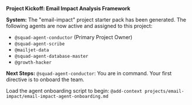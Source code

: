 **Project Kickoff: Email Impact Analysis Framework**

**System:** The "email-impact" project starter pack has been generated. The following agents are now active and assigned to this project:
- `@squad-agent-conductor` (Primary Project Owner)
- `@squad-agent-scribe`
- `@mailjet-data`
- `@squad-agent-database-master`
- `@growth-hacker`

**Next Steps:**
`@squad-agent-conductor`: You are in command. Your first directive is to onboard the team.

Load the agent onboarding script to begin:
`@add-context projects/email-impact/email-impact-agent-onboarding.md`